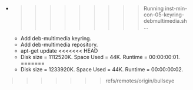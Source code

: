 * >>>>>>>>> Running inst-min-con-05-keyring-debmultimedia.sh ...
  * Add deb-multimedia keyring.
  * Add deb-multimedia repository.
  * apt-get update
<<<<<<< HEAD
  * Disk size = 1112520K. Space Used = 44K. Runtime = 00:00:00:01.
=======
  * Disk size = 1233920K. Space Used = 44K. Runtime = 00:00:00:02.
>>>>>>> refs/remotes/origin/bullseye
